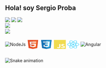 ## Hola! soy Sergio Proba ##
 <div>
  <a href="https://github.com/rodas007">
   <a href="https://www.sergioproba.com" target="_blank"><img src="https://img.shields.io/badge/portfolio-0A0A0A?style=for-the-badge&logo=dev.to&logoColor=white" target="_blank"></a>
  <a href="https://www.linkedin.com/in/sergioproba" target="_blank"><img src="https://img.shields.io/badge/-LinkedIn-%230077B5?style=for-the-badge&logo=linkedin&logoColor=white" target="_blank"></a> 
  <a href = "mailto:sergioproba@gmail.com"><img src="https://img.shields.io/badge/-Gmail-%23333?style=for-the-badge&logo=gmail&logoColor=white" target="_blank"></a>
   <div>
<img height="200em" src="https://github-readme-stats.vercel.app/api?username=rodas007&show_icons=true&theme=gotham&include_all_commits=true&count_private=true"/> 
  </div>
    <img height="200em" src="https://github-readme-stats.vercel.app/api/top-langs/?username=rodas007&layout=compact&langs_count=7&theme=gotham"/>
</div>
 <div>
<br>
   <img align="center" alt="NodeJs" height="30" width="40" src="https://cdn.jsdelivr.net/gh/devicons/devicon/icons/nodejs/nodejs-original.svg">
  <img align="center" alt="HTML" height="30" width="40" src="https://raw.githubusercontent.com/devicons/devicon/master/icons/html5/html5-original.svg">
  <img align="center" alt="CSS" height="30" width="40" src="https://raw.githubusercontent.com/devicons/devicon/master/icons/css3/css3-original.svg">
  <img align="center" alt="Js" height="30" width="40" src="https://raw.githubusercontent.com/devicons/devicon/master/icons/javascript/javascript-plain.svg"> 
  <img align="center" alt="React" height="30" width="40" src="https://raw.githubusercontent.com/devicons/devicon/master/icons/react/react-original.svg">
   <img align="center" alt="Angular" height="30" width="40" src="https://cdn.jsdelivr.net/gh/devicons/devicon/icons/angularjs/angularjs-original.svg" />
  
  

</div>
    
  ##
 
<div>

  ![Snake animation](https://github.com/rodas007/rodas007/blob/output/github-contribution-grid-snake.svg)
 </div>
</div>
